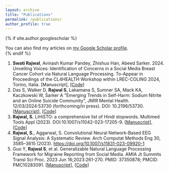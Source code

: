```yaml
---
layout: archive
title: "Publications"
permalink: /publications/
author_profile: true
---
```


{% if site.author.googlescholar %}
  <div class="wordwrap">You can also find my articles on <a href="{{site.author.googlescholar}}" target="_blank">my Google Scholar profile</a>.</div>
{% endif %}

1. **Swati Rajwal**, Avinash Kumar Pandey, Zhishuo Han, Abeed Sarker. 2024. Unveiling Voices: Identification of Concerns in a Social Media Breast Cancer Cohort via Natural Language Processing. To-Appear in Proceedings of the CL4HEALTH Workshop within LREC-COLING 2024, Torino, Italia. [Manuscript], [[Code](https://github.com/swati-rajwal/BreastCancer_tweets_project)]
2. Das S, Walker D, **Rajwal S**, Lakamana S, Sumner SA, Mack KA, Kaczkowski W, Sarker A "Emerging Trends in Self-Harm: Sodium Nitrite and an Online Suicide Community", JMIR Mental Health. 12/03/2024:53730 (forthcoming/in press). DOI: 10.2196/53730. [<a href="https://doi.org/10.2196/53730" target="_blank">Manuscript</a>], [<a href="https://github.com/das-sudeshna/sodium-nitrite" target="_blank">Code</a>]
3. **Rajwal, S.** LiHiSTO: a comprehensive list of Hindi stopwords. Multimed Tools Appl (2023). DOI:10.1007/s11042-023-17205-9. [<a href="https://link.springer.com/article/10.1007/s11042-023-17205-9" target="_blank">Manuscript</a>], [<a href="https://github.com/semicolon123/LiHiSTO" target="_blank">Code</a>]
4. **Rajwal, S.**, Aggarwal, S. Convolutional Neural Network-Based EEG Signal Analysis: A Systematic Review. Arch Computat Methods Eng 30, 3585–3615 (2023). https://doi.org/10.1007/s11831-023-09920-1
5. Guo Y, **Rajwal S**, et al. Generalizable Natural Language Processing Framework for Migraine Reporting from Social Media. AMIA Jt Summits Transl Sci Proc. 2023 Jun 16;2023:261-270. PMID: 37350878; PMCID: PMC10283091. [<a href="https://www.ncbi.nlm.nih.gov/pmc/articles/PMC10283091/" target="_blank">Manuscript</a>], [<a href="" target="_blank">Code</a>]
